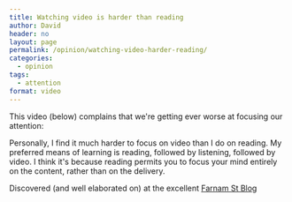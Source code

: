 ```yaml
---
title: Watching video is harder than reading
author: David
header: no
layout: page
permalink: /opinion/watching-video-harder-reading/
categories:
  - opinion
tags:
  - attention
format: video
---
```

This video (below) complains that we're getting ever worse at focusing our attention:

<div>
</div>

Personally, I find it much harder to focus on video than I do on reading. My preferred means of learning is reading, followed by listening, followed by video. I think it's because reading permits you to focus your mind entirely on the content, rather than on the delivery.

Discovered (and well elaborated on) at the excellent [Farnam St Blog][1]

 [1]: http://www.farnamstreetblog.com/2014/01/the-impoverishment-of-attention/
